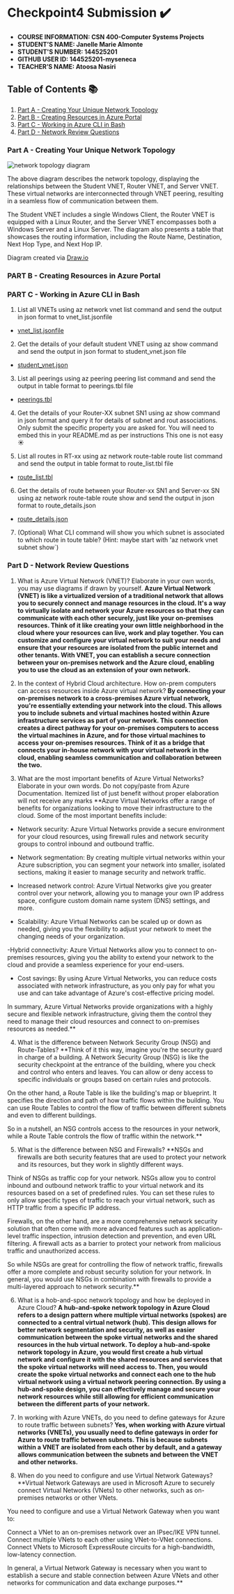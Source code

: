 # Checkpoint4 Submission ✔️

- **COURSE INFORMATION: CSN 400-Computer Systems Projects**
- **STUDENT’S NAME: Janelle Marie Almonte**
- **STUDENT'S NUMBER: 144525201**
- **GITHUB USER ID: 144525201-myseneca**
- **TEACHER’S NAME: Atoosa Nasiri**

## Table of Contents 📚
1. [Part A - Creating Your Unique Network Topology](#part-a---creating-your-unique-network-topology)
2. [Part B - Creating Resources in Azure Portal](#part-b---creating-resources-in-azure-portal)
3. [Part C - Working in Azure CLI in Bash](#part-c---working-in-azure-cli-in-bash)
4. [Part D - Network Review Questions](#part-d---network-review-questions)

### Part A - Creating Your Unique Network Topology
![network topology diagram](https://github.com/144525201-myseneca/CSN400-Capstone/blob/0b3866dac93454f06ae62ceec7f0a791695be13a/Checkpoint4/images/networkdiagramcp4.png)

The above diagram describes the network topology, displaying the relationships between the Student VNET, Router VNET, and Server VNET. These virtual networks are interconnected through VNET peering, resulting in a seamless flow of communication between them.

The Student VNET includes a single Windows Client, the Router VNET is equipped with a Linux Router, and the Server VNET encompasses both a Windows Server and a Linux Server. The diagram also presents a table that showcases the routing information, including the Route Name, Destination, Next Hop Type, and Next Hop IP.

Diagram created via [Draw.io](https://www.draw.io)

### PART B - Creating Resources in Azure Portal

### PART C - Working in Azure CLI in Bash
1. List all VNETs using az network vnet list command and send the output in json format to vnet_list.jsonfile

- [vnet_list.jsonfile](https://github.com/144525201-myseneca/CSN400-Capstone/blob/eeb15e71ec04aa70f701c486b220563c150ad5db/Checkpoint4/Part_C/vnet_list.json)

2. Get the details of your default student VNET using az show command and send the output in json format to student_vnet.json file

- [student_vnet.json](https://github.com/144525201-myseneca/CSN400-Capstone/blob/3464322daca2dd876b6dc0d12d0f05aaf76d11d7/Checkpoint4/Part_C/student_vnet.json)

3. List all peerings using az peering peering list command and send the output in table format to peerings.tbl file

- [peerings.tbl](https://github.com/144525201-myseneca/CSN400-Capstone/blob/3464322daca2dd876b6dc0d12d0f05aaf76d11d7/Checkpoint4/Part_C/peerings.tbl)

4. Get the details of your Router-XX subnet SN1 using az show command in json format and query it for details of subnet and rout associations. Only submit the specific property you are asked for. You will need to embed this in your README.md as per instructions This one is not easy ☀️


5. List all routes in RT-xx using az network route-table route list command and send the output in table format to route_list.tbl file

- [route_list.tbl](https://github.com/144525201-myseneca/CSN400-Capstone/blob/3464322daca2dd876b6dc0d12d0f05aaf76d11d7/Checkpoint4/Part_C/route_list.tbl)

6. Get the details of route between your Router-xx SN1 and Server-xx SN using az network route-table route show and send the output in json format to route_details.json

- [route_details.json](https://github.com/144525201-myseneca/CSN400-Capstone/blob/3464322daca2dd876b6dc0d12d0f05aaf76d11d7/Checkpoint4/Part_C/route_details.json)

7. (Optional) What CLI command will show you which subnet is associated to which route in toute table? (Hint: maybe start with 'az network vnet subnet show`)

### Part D - Network Review Questions

1. What is Azure Virtual Network (VNET)? Elaborate in your own words, you may use diagrams if drawn by yourself.
**Azure Virtual Network (VNET) is like a virtualized version of a traditional network that allows you to securely connect and manage resources in the cloud. It's a way to virtually isolate and network your Azure resources so that they can communicate with each other securely, just like your on-premises resources. Think of it like creating your own little neighborhood in the cloud where your resources can live, work and play together. You can customize and configure your virtual network to suit your needs and ensure that your resources are isolated from the public internet and other tenants. With VNET, you can establish a secure connection between your on-premises network and the Azure cloud, enabling you to use the cloud as an extension of your own network.**

2. In the context of Hybrid Cloud architecture. How on-prem computers can access resources inside Azure virtual network?
**By connecting your on-premises network to a cross-premises Azure virtual network, you're essentially extending your network into the cloud. This allows you to include subnets and virtual machines hosted within Azure infrastructure services as part of your network. This connection creates a direct pathway for your on-premises computers to access the virtual machines in Azure, and for those virtual machines to access your on-premises resources. Think of it as a bridge that connects your in-house network with your virtual network in the cloud, enabling seamless communication and collaboration between the two.**

3. What are the most important benefits of Azure Virtual Networks? Elaborate in your own words. Do not copy/paste from Azure Documentation. Itemized list of just benefit without proper elaboration will not receive any marks
**Azure Virtual Networks offer a range of benefits for organizations looking to move their infrastructure to the cloud. Some of the most important benefits include:

- Network security: Azure Virtual Networks provide a secure environment for your cloud resources, using firewall rules and network security groups to control inbound and outbound traffic.

- Network segmentation: By creating multiple virtual networks within your Azure subscription, you can segment your network into smaller, isolated sections, making it easier to manage security and network traffic.

- Increased network control: Azure Virtual Networks give you greater control over your network, allowing you to manage your own IP address space, configure custom domain name system (DNS) settings, and more.

- Scalability: Azure Virtual Networks can be scaled up or down as needed, giving you the flexibility to adjust your network to meet the changing needs of your organization.

-Hybrid connectivity: Azure Virtual Networks allow you to connect to on-premises resources, giving you the ability to extend your network to the cloud and provide a seamless experience for your end-users.

- Cost savings: By using Azure Virtual Networks, you can reduce costs associated with network infrastructure, as you only pay for what you use and can take advantage of Azure's cost-effective pricing model.

In summary, Azure Virtual Networks provide organizations with a highly secure and flexible network infrastructure, giving them the control they need to manage their cloud resources and connect to on-premises resources as needed.**

4. What is the difference between Network Security Group (NSG) and Route-Tables?
**Think of it this way, imagine you're the security guard in charge of a building. A Network Security Group (NSG) is like the security checkpoint at the entrance of the building, where you check and control who enters and leaves. You can allow or deny access to specific individuals or groups based on certain rules and protocols.

On the other hand, a Route Table is like the building's map or blueprint. It specifies the direction and path of how traffic flows within the building. You can use Route Tables to control the flow of traffic between different subnets and even to different buildings.

So in a nutshell, an NSG controls access to the resources in your network, while a Route Table controls the flow of traffic within the network.**

5. What is the difference between NSG and Firewalls?
**NSGs and firewalls are both security features that are used to protect your network and its resources, but they work in slightly different ways.

Think of NSGs as traffic cop for your network. NSGs allow you to control inbound and outbound network traffic to your virtual network and its resources based on a set of predefined rules. You can set these rules to only allow specific types of traffic to reach your virtual network, such as HTTP traffic from a specific IP address.

Firewalls, on the other hand, are a more comprehensive network security solution that often come with more advanced features such as application-level traffic inspection, intrusion detection and prevention, and even URL filtering. A firewall acts as a barrier to protect your network from malicious traffic and unauthorized access.

So while NSGs are great for controlling the flow of network traffic, firewalls offer a more complete and robust security solution for your network. In general, you would use NSGs in combination with firewalls to provide a multi-layered approach to network security.**

6. What is a hob-and-spoc network topology and how be deployed in Azure Cloud?
**A hub-and-spoke network topology in Azure Cloud refers to a design pattern where multiple virtual networks (spokes) are connected to a central virtual network (hub). This design allows for better network segmentation and security, as well as easier communication between the spoke virtual networks and the shared resources in the hub virtual network. To deploy a hub-and-spoke network topology in Azure, you would first create a hub virtual network and configure it with the shared resources and services that the spoke virtual networks will need access to. Then, you would create the spoke virtual networks and connect each one to the hub virtual network using a virtual network peering connection. By using a hub-and-spoke design, you can effectively manage and secure your network resources while still allowing for efficient communication between the different parts of your network.**

7. In working with Azure VNETs, do you need to define gateways for Azure to route traffic between subnets?
**Yes, when working with Azure virtual networks (VNETs), you usually need to define gateways in order for Azure to route traffic between subnets. This is because subnets within a VNET are isolated from each other by default, and a gateway allows communication between the subnets and between the VNET and other networks.**
8. When do you need to configure and use Virtual Network Gateways?
**Virtual Network Gateways are used in Microsoft Azure to securely connect Virtual Networks (VNets) to other networks, such as on-premises networks or other VNets.

You need to configure and use a Virtual Network Gateway when you want to:

Connect a VNet to an on-premises network over an IPsec/IKE VPN tunnel.
Connect multiple VNets to each other using VNet-to-VNet connections.
Connect VNets to Microsoft ExpressRoute circuits for a high-bandwidth, low-latency connection.

In general, a Virtual Network Gateway is necessary when you want to establish a secure and stable connection between Azure VNets and other networks for communication and data exchange purposes.**
